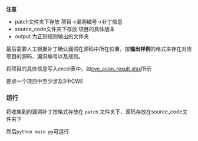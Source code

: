 
**注意**

* patch文件夹下存放 项目->漏洞编号->补丁信息
* source_code文件夹下存放 项目的具体版本
* output 为正则规则输出的文件夹

最后需要人工根据补丁确认漏洞在源码中所在位置，按**输出样例**的格式来存在对应项目的源码、漏洞编号以及规则。

将项目的具体信息写入excel表中，如[cve_scan_result.xlsx](cve_scan_results.xlsx)所示

要求一个项目中至少涉及3中CWE

### 运行

将收集到的漏洞补丁按格式存放在 `patch` 文件夹下，源码存放在source_code文件夹下

然后`python main.py`可运行